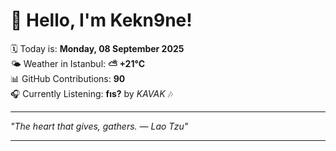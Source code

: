 # 👋 Hello, I'm Kekn9ne!

🗓️ Today is: **Monday, 08 September 2025**  
🌤️ Weather in Istanbul: **⛅️  +21°C**  
📊 GitHub Contributions: **90**  
🎧 Currently Listening: **fıs?** by *KAVAK* 🎶

---

_"The heart that gives, gathers. — *Lao Tzu*"_

---
